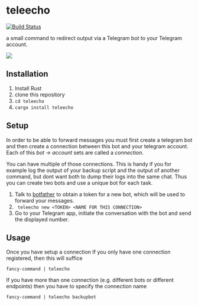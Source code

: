 # teleecho

[![Build Status](https://travis-ci.org/inosms/teleecho.svg?branch=master)](https://travis-ci.org/inosms/teleecho)

a small command to redirect output via a Telegram bot to your Telegram account.

![](https://dl.dropboxusercontent.com/u/36945131/out.gif)


## Installation

1. Install Rust
2. clone this repository
3. ```cd teleecho``` 
4. ```cargo install teleecho```

## Setup

In order to be able to forward messages you must first create a telegram bot and then create a connection between this bot and your telegram account.
Each of this _bot -> account_ sets are called a _connection_.

You can have multiple of those connections. This is handy if you for example log the output of your backup script and the output of another command, but dont want both to dump their logs into the same chat. Thus you can create two bots and use a unique bot for each task.


1. Talk to [botfather](https://telegram.me/botfather) to obtain a token for a new bot, which will be used to forward your messages.
2. ``` teleecho new <TOKEN> <NAME FOR THIS CONNECTION>```
3. Go to your Telegram app, initiate the conversation with the bot and send the displayed number.

## Usage

Once you have setup a connection
If you only have one connection registered, then this will suffice

```
fancy-command | teleecho
```

If you have more than one connection (e.g. different bots or different endpoints) then you have to specify the connection name
```
fancy-command | teleecho backupbot
```
